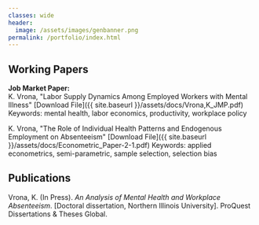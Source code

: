 ```yaml
---
classes: wide
header:
  image: /assets/images/genbanner.png
permalink: /portfolio/index.html
---
```



  
<h2 id="working-papers">Working Papers</h2> 
  
**Job Market Paper:**  
K. Vrona, "Labor Supply Dynamics Among Employed Workers with Mental Illness"
[Download File]({{ site.baseurl }}/assets/docs/Vrona,K_JMP.pdf)
Keywords: mental health, labor economics, productivity, workplace policy




K. Vrona, "The Role of Individual Health Patterns and Endogenous Employment on Absenteeism"
[Download File]({{ site.baseurl }}/assets/docs/Econometric_Paper-2-1.pdf)
Keywords: applied econometrics, semi-parametric, sample selection, selection bias



<h2 id="publications">Publications</h2>

Vrona, K. (In Press). *An Analysis of Mental Health and Workplace Absenteeism*. [Doctoral dissertation, Northern Illinois University]. ProQuest Dissertations & Theses Global.
